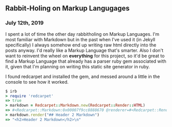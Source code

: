 ## Rabbit-Holing on Markup Langugages</div>
### July 12th, 2019

I spent a lot of time the other day rabbitholing on Markup Languages. I'm most familiar with Markdown but in the past when I've used it (in Jekyll specifically) I always somehow end up writing raw html directly into the posts anyway. I'd really like a Markup Language that's smarter. Also I don't want to reinvent the wheel on <b>everything</b> for this project, so it'd be great to find a Markup Language that already has a parser ruby gem associated with it, given that I'm planning on writing this static site generator in ruby.

I found redcarpet and installed the gem, and messed around a little in the console to see how it worked.</p>

```ruby
$ irb
> require 'redcarpet'
=> true 
> markdown = Redcarpet::Markdown.new(Redcarpet::Render::HTML)
=> #<Redcarpet::Markdown:0x00007f9cc8888670 @renderer=#<Redcarpet::Render::HTML:0x00007f9cc88887b0 @options={}>>
> markdown.render("## Header 2 Markdown")
=> "<h2>Header 2 Markdown</h2>\n"
```